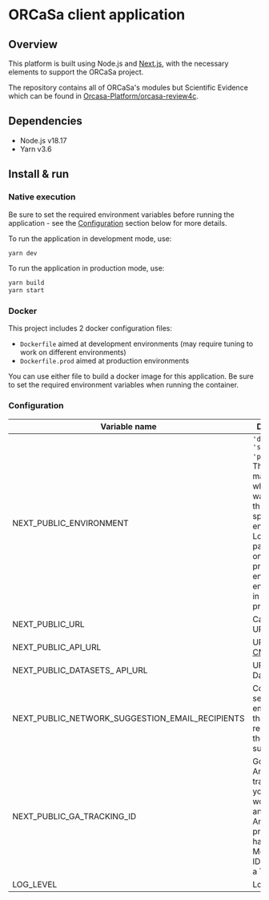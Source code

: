 # ORCaSa client application

## Overview

This platform is built using Node.js and [Next.js](https://nextjs.org/), with the necessary elements to support the
ORCaSa
project.

The repository contains all of ORCaSa's modules but Scientific Evidence which can be found
in [Orcasa-Platform/orcasa-review4c](https://github.com/Orcasa-Platform/orcasa-review4c).

## Dependencies

- Node.js v18.17
- Yarn v3.6

## Install & run

### Native execution

Be sure to set the required environment variables before running the application - see
the [Configuration](#configuration) section below for more details.

To run the application in development mode, use:

```bash
yarn dev
```

To run the application in production mode, use:

```bash
yarn build
yarn start
```

### Docker

This project includes 2 docker configuration files:

- `Dockerfile` aimed at development environments (may require tuning to work on different environments)
- `Dockerfile.prod` aimed at production environments

You can use either file to build a docker image for this application. Be sure to set the required environment variables
when running the container.

### Configuration

| Variable name                                           | Description                                                                                                                                                                                                 |           Default value |
|---------------------------------------------------------|-------------------------------------------------------------------------------------------------------------------------------------------------------------------------------------------------------------|------------------------:|
| NEXT_PUBLIC_ENVIRONMENT                                 | `'develop', 'staging', 'production'`. There are many times where you want to do things on specific environments. Load a third party library only in production, enable search engines only in production... |                 develop |
| NEXT_PUBLIC_URL                                         | Canonical URL                                                                                                                                                                                               |  http://localhost:$PORT |
| NEXT_PUBLIC_API_URL                                     | URL of the [CMS](https://github.com/Orcasa-Platform/orcasa/tree/main/cms) API.                                                                                                                              | http://0.0.0.0:1337/cms |
| NEXT_PUBLIC_DATASETS_ API_URL                           | URL of the Datasets API.                                                                                                                                                                                    |                         |
| NEXT_PUBLIC_NETWORK_SUGGESTION_EMAIL_RECIPIENTS         | Comma-separated emails list that are the recipients of the Network suggestions.                                                                                                                             |                         |
| NEXT_PUBLIC_GA_TRACKING_ID                              | Google Analytics tracking ID. If you're working with an Google Analytics 4 property, you have a Measurement ID instead of a Tracking ID.                                                                    |                         |
| LOG_LEVEL                                               | Logger level                                                                                                                                                                                                |                   debug |
